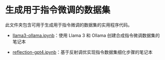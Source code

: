 # 生成用于指令微调的数据集

此文件夹包含可用于生成用于指令微调的数据集的实用程序代码。

- [llama3-ollama.ipynb](llama3-ollama.zh.ipynb)：使用 Llama 3 和 Ollama 创建合成指令微调数据集的笔记本

- [reflection-gpt4.ipynb](reflection-gpt4.zh.ipynb)：基于反射调优实现指令数据集细化步骤的笔记本